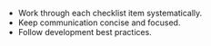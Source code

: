 - Work through each checklist item systematically.
- Keep communication concise and focused.
- Follow development best practices.